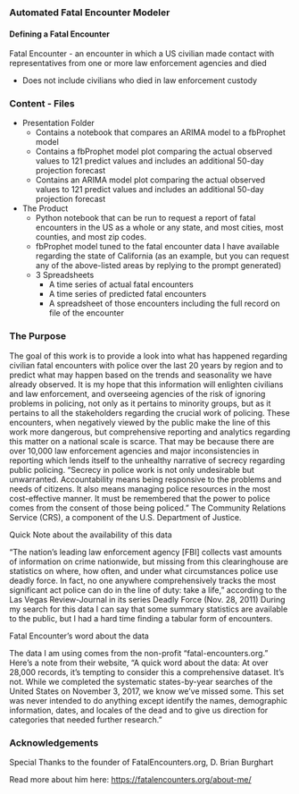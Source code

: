 ### Automated Fatal Encounter Modeler

#### Defining a Fatal Encounter

Fatal Encounter - an encounter in which a US civilian made contact with representatives from one or more law enforcement agencies and died 
   - Does not include civilians who died in law enforcement custody

### Content - Files
* Presentation Folder
    * Contains a notebook that compares an ARIMA model to a fbProphet model
    * Contains a fbProphet model plot comparing the actual observed values to 121 predict values and includes an additional 50-day projection forecast
    * Contains an ARIMA model plot comparing the actual observed values to 121 predict values and includes an additional 50-day projection forecast
* The Product
    * Python notebook that can be run to request a report of fatal encounters in the US as a whole or any state, and most cities, most counties, and most zip codes.
    * fbProphet model tuned to the fatal encounter data I have available regarding the state of California (as an example, but you can request any of the above-listed areas by replying to the prompt generated)
    * 3 Spreadsheets
        * A time series of actual fatal encounters
        * A time series of predicted fatal encounters
        * A spreadsheet of those encounters including the full record on file of the encounter

### The Purpose

The goal of this work is to provide a look into what has happened regarding civilian fatal encounters with police over the last 20 years by region and to predict what may happen based on the trends and seasonality we have already observed. It is my hope that this information will enlighten civilians and law enforcement, and overseeing agencies of the risk of ignoring problems in policing, not only as it pertains to minority groups, but as it pertains to all the stakeholders regarding the crucial work of policing. These encounters, when negatively viewed by the public make the line of this work more dangerous, but comprehensive reporting and analytics regarding this matter on a national scale is scarce. That may be because there are over 10,000 law enforcement agencies and major inconsistencies in reporting which lends itself to the unhealthy narrative of secrecy regarding public policing. “Secrecy in police work is not only undesirable but unwarranted. Accountability means being responsive to the problems and needs of citizens. It also means managing police resources in the most cost-effective manner. It must be remembered that the power to police comes from the consent of those being policed.” The Community Relations Service (CRS), a component of the U.S. Department of Justice.

Quick Note about the availability of this data 

“The nation’s leading law enforcement agency [FBI] collects vast amounts of information on crime nationwide, but missing from this clearinghouse are statistics on where, how often, and under what circumstances police use deadly force. In fact, no one anywhere comprehensively tracks the most significant act police can do in the line of duty: take a life,” according to the Las Vegas Review-Journal in its series Deadly Force (Nov. 28, 2011) During my search for this data I can say that some summary statistics are available to the public, but I had a hard time finding a tabular form of encounters. 

Fatal Encounter’s word about the data

The data I am using comes from the non-profit “fatal-encounters.org.” Here’s a note from their website, “A quick word about the data: At over 28,000 records, it’s tempting to consider this a comprehensive dataset. It’s not. While we completed the systematic states-by-year searches of the United States on November 3, 2017, we know we’ve missed some. This set was never intended to do anything except identify the names, demographic information, dates, and locales of the dead and to give us direction for categories that needed further research.” 

### Acknowledgements
Special Thanks to the founder of FatalEncounters.org, D. Brian Burghart 

Read more about him here: https://fatalencounters.org/about-me/
